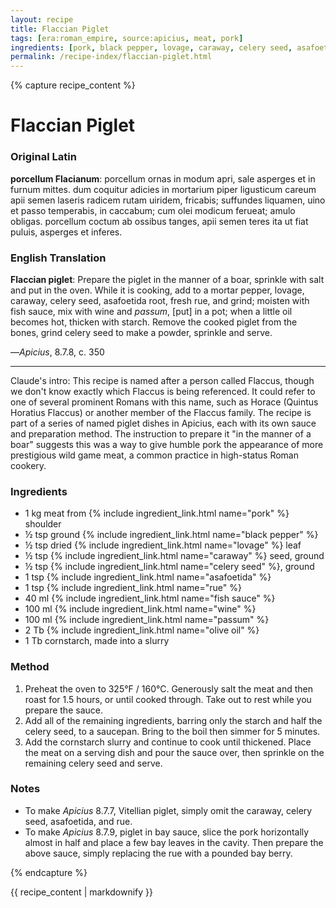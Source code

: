 ```yaml
---
layout: recipe
title: Flaccian Piglet
tags: [era:roman_empire, source:apicius, meat, pork]
ingredients: [pork, black pepper, lovage, caraway, celery seed, asafoetida, rue, fish sauce, wine, passum, olive oil, cornstarch]
permalink: /recipe-index/flaccian-piglet.html
---
```


{% capture recipe_content %}
# Flaccian Piglet

### Original Latin
**porcellum Flacianum**: porcellum ornas in modum apri, sale asperges et in furnum mittes. dum coquitur adicies in mortarium piper ligusticum careum apii semen laseris radicem rutam uiridem, fricabis; suffundes liquamen, uino et passo temperabis, in caccabum; cum olei modicum ferueat; amulo obligas. porcellum coctum ab ossibus tanges, apii semen teres ita ut fiat puluis, asperges et inferes.

### English Translation
**Flaccian piglet**: Prepare the piglet in the manner of a boar, sprinkle with salt and put in the oven. While it is cooking, add to a mortar pepper, lovage, caraway, celery seed, asafoetida root, fresh rue, and grind; moisten with fish sauce, mix with wine and *passum*, [put] in a pot; when a little oil becomes hot, thicken with starch. Remove the cooked piglet from the bones, grind celery seed to make a powder, sprinkle and serve.

—*Apicius*, 8.7.8, c. 350

___

Claude's intro: This recipe is named after a person called Flaccus, though we don't know exactly which Flaccus is being referenced. It could refer to one of several prominent Romans with this name, such as Horace (Quintus Horatius Flaccus) or another member of the Flaccus family. The recipe is part of a series of named piglet dishes in Apicius, each with its own sauce and preparation method. The instruction to prepare it "in the manner of a boar" suggests this was a way to give humble pork the appearance of more prestigious wild game meat, a common practice in high-status Roman cookery.

### Ingredients
- 1 kg meat from {% include ingredient_link.html name="pork" %} shoulder
- ½ tsp ground {% include ingredient_link.html name="black pepper" %}
- ½ tsp dried {% include ingredient_link.html name="lovage" %} leaf
- ½ tsp {% include ingredient_link.html name="caraway" %} seed, ground
- ½ tsp {% include ingredient_link.html name="celery seed" %}, ground
- 1 tsp {% include ingredient_link.html name="asafoetida" %}
- 1 tsp {% include ingredient_link.html name="rue" %}
- 40 ml {% include ingredient_link.html name="fish sauce" %}
- 100 ml {% include ingredient_link.html name="wine" %}
- 100 ml {% include ingredient_link.html name="passum" %}
- 2 Tb {% include ingredient_link.html name="olive oil" %}
- 1 Tb cornstarch, made into a slurry

### Method
1. Preheat the oven to 325°F / 160°C. Generously salt the meat and then roast for 1.5 hours, or until cooked through. Take out to rest while you prepare the sauce.
2. Add all of the remaining ingredients, barring only the starch and half the celery seed, to a saucepan. Bring to the boil then simmer for 5 minutes.
3. Add the cornstarch slurry and continue to cook until thickened. Place the meat on a serving dish and pour the sauce over, then sprinkle on the remaining celery seed and serve.

### Notes
- To make *Apicius* 8.7.7, Vitellian piglet, simply omit the caraway, celery seed, asafoetida, and rue.
- To make *Apicius* 8.7.9, piglet in bay sauce, slice the pork horizontally almost in half and place a few bay leaves in the cavity. Then prepare the above sauce, simply replacing the rue with a pounded bay berry.

{% endcapture %}

{{ recipe_content | markdownify }}
